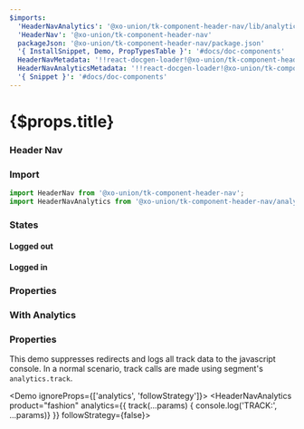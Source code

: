```yaml
---
$imports:
  'HeaderNavAnalytics': '@xo-union/tk-component-header-nav/lib/analytics'
  'HeaderNav': '@xo-union/tk-component-header-nav'
  packageJson: '@xo-union/tk-component-header-nav/package.json'
  '{ InstallSnippet, Demo, PropTypesTable }': '#docs/doc-components'
  HeaderNavMetadata: '!!react-docgen-loader!@xo-union/tk-component-header-nav/src/components/HeaderNav'
  HeaderNavAnalyticsMetadata: '!!react-docgen-loader!@xo-union/tk-component-header-nav/src/components/HeaderNavAnalytics'
  '{ Snippet }': '#docs/doc-components'
---
```


<h1>{$props.title}</h1>

### Header Nav

<InstallSnippet packageJson={packageJson} />

### Import

```javascript
import HeaderNav from '@xo-union/tk-component-header-nav';
import HeaderNavAnalytics from '@xo-union/tk-component-header-nav/analytics';
```


### States

#### Logged out

<Demo>
  <HeaderNav />
</Demo>

#### Logged in

<Demo>
  <HeaderNav loggedIn />
</Demo>

### Properties

<PropTypesTable metadata={HeaderNavMetadata.props} />

### With Analytics

### Properties

This demo suppresses redirects and logs all track data to the javascript console. In a normal scenario, track calls are made using segment's `analytics.track`.

<Demo ignoreProps={['analytics', 'followStrategy']}>
  <HeaderNavAnalytics product="fashion" analytics={{ track(...params) { console.log('TRACK:', ...params)} }} followStrategy={false}>
    <HeaderNav />
  </HeaderNavAnalytics>
</Demo>

<PropTypesTable metadata={HeaderNavAnalyticsMetadata.props} />
